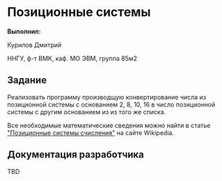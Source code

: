 # Позиционные системы

**Выполнил:**
  
Курилов Дмитрий<dt>
ННГУ, ф-т ВМК, каф. МО ЭВМ, группа 85м2</dt>

## Задание

Реализовать программу производщую конвертирование
числа из позиционной системы с основанием 2, 8, 10, 16
в число позиционной системы с другим основанием из 
из того же списка.

Все необходимые математические сведения можно найти в статье
["Позиционные системы счисления"](http://http://ru.wikipedia.org/wiki/%D0%9F%D0%BE%D0%B7%D0%B8%D1%86%D0%B8%D0%BE%D0%BD%D0%BD%D0%B0%D1%8F_%D1%81%D0%B8%D1%81%D1%82%D0%B5%D0%BC%D0%B0_%D1%81%D1%87%D0%B8%D1%81%D0%BB%D0%B5%D0%BD%D0%B8%D1%8F)
на сайте Wikipedia.

## Документация разработчика

TBD

